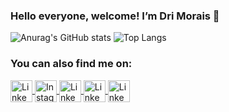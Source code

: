 ### Hello everyone, welcome! I’m Dri Morais 💛

![Anurag's GitHub stats](https://github-readme-stats.vercel.app/api?username=drimmorais&theme=dracula&show_icons=true)
![Top Langs](https://github-readme-stats.vercel.app/api/top-langs/?username=drimmorais&layout=compact&theme=dracula)

### You can also find me on:
<a href="https://www.linkedin.com/in/adriellemorais/">
<img align ="center" alt="Linkedin da Adrielle Morais" height="35" width="35" src="https://ibb.co/xzn2rp3">
</a>
<a href="https://www.instagram.com/devdrimmorais/">
<img align ="center" alt="Instagram da Adrielle Morais" height="35" width="35" src="https://ibb.co/jh0v1MM">
</a>
<a href="https://wa.me/5535988210465">
<img align ="center" alt="Linkedin da Adrielle Morais" height="35" width="35" src="https://ibb.co/f2DCLHD">
</a>
<a href="https://t.me/drimmorais">
<img align ="center" alt="Linkedin da Adrielle Morais" height="35" width="35" src="https://ibb.co/zbCqYZd">
</a>
<a href="mailto:adriellefmorais@gmail.com">
<img align ="center" alt="Linkedin da Adrielle Morais" height="35" width="35" src="https://image.flaticon.com/icons/png/512/2111/2111450.png">
</a>
<br>
<br>

  
<!--[![Readme Card](https://github-readme-stats.vercel.app/api/pin/?username=anuraghazra&repo=github-readme-stats)](https://github.com/anuraghazra/github-readme-stats)-->

 





<!--
**drimmorais/drimmorais** is a ✨ _special_ ✨ repository because its `README.md` (this file) appears on your GitHub profile.

Here are some ideas to get you started:

- 🔭 I’m currently working on ...
- 🌱 I’m currently learning ...
- 👯 I’m looking to collaborate on ...
- 🤔 I’m looking for help with ...
- 💬 Ask me about ...
- 📫 How to reach me: ...
- 😄 Pronouns: ...
- ⚡ Fun fact: ...
-->
